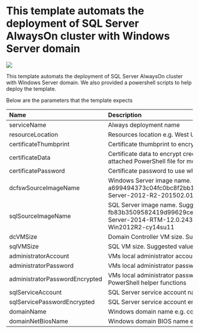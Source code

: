 # This template automats the deployment of SQL Server AlwaysOn cluster with Windows Server domain

<a href="https://azuredeploy.net/" target="_blank">
    <img src="http://azuredeploy.net/deploybutton.png"/>
</a>

This template automats the deployment of SQL Server AlwaysOn cluster with Windows Server domain. We also provided a powershell scripts to help deploy the template.  

Below are the parameters that the template expects

| Name   | Description    |
|:--- |:---|
| serviceName  | Always deployment name |
| resourceLocation  | Resources location e.g. West US |
| certificateThumbprint  | Certificate thumbprint to encrypt credentials |
| certificateData  | Certificate data to encrypt credentials with, see attached PowerShell file for more help. |
| certificatePassword  | Certificate password to use when installing the cert |
| dcfswSourceImageName  | Windows Server image name. Suggested value is a699494373c04fc0bc8f2bb1389d6106__Windows-Server-2012-R2-201502.01-en.us-127GB.vhd |
| sqlSourceImageName  | SQL Server image name. Suggested value is fb83b3509582419d99629ce476bcb5c8__SQL-Server-2014-RTM-12.0.2430.0-Ent-ENU-Win2012R2-cy14su11 |
| dcVMSize  | Domain Controller VM size. Suggested value is Small |
| sqlVMSize  | SQL VM size. Suggested value is A5 |
| administratorAccount  | VMs local administrator account name |
| administratorPassword  | VMs local administrator password |
| administratorPasswordEncrypted  | VMs local administrator password encrypted. See PowerShell helper functions |
| sqlServiceAccount  | SQL Server service account name |
| sqlServicePasswordEncrypted  | SQL Server service account encrypted password |
| domainName  | Windows domain name e.g. contoso.com| 
| domainNetBiosName  | Windows domain BIOS name e.g. contoso |






